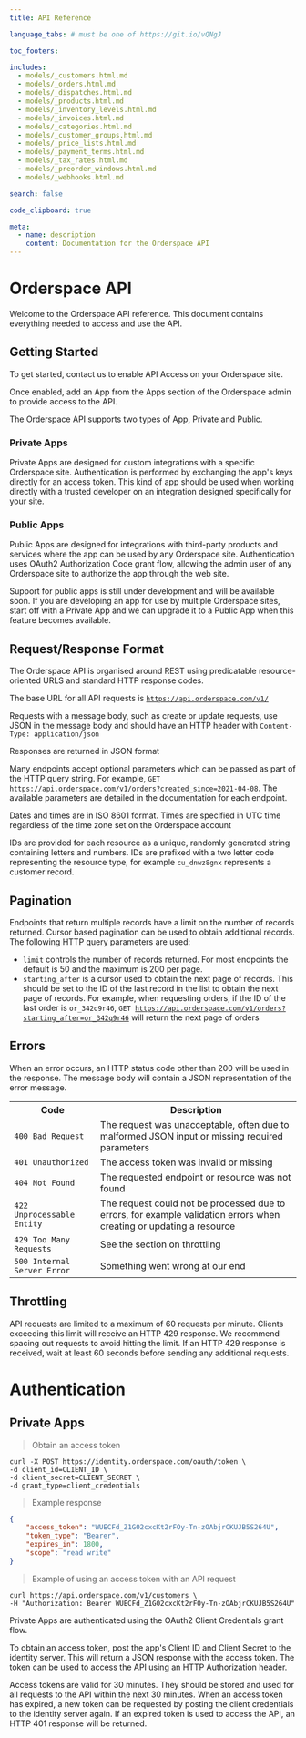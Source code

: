 ```yaml
---
title: API Reference

language_tabs: # must be one of https://git.io/vQNgJ

toc_footers:

includes:
  - models/_customers.html.md
  - models/_orders.html.md
  - models/_dispatches.html.md
  - models/_products.html.md
  - models/_inventory_levels.html.md
  - models/_invoices.html.md
  - models/_categories.html.md
  - models/_customer_groups.html.md
  - models/_price_lists.html.md
  - models/_payment_terms.html.md
  - models/_tax_rates.html.md
  - models/_preorder_windows.html.md
  - models/_webhooks.html.md

search: false

code_clipboard: true

meta:
  - name: description
    content: Documentation for the Orderspace API
---
```


# Orderspace API

Welcome to the Orderspace API reference. This document contains everything needed to access and use the API.

## Getting Started

To get started, contact us to enable API Access on your Orderspace site.

Once enabled, add an App from the Apps section of the Orderspace admin to provide access to the API.

The Orderspace API supports two types of App, Private and Public.

### Private Apps

Private Apps are designed for custom integrations with a specific Orderspace site. Authentication is performed by exchanging the app's keys directly for an access token. This kind of app should be used when working directly with a trusted developer on an integration designed specifically for your site.

### Public Apps

Public Apps are designed for integrations with third-party products and services where the app can be used by any Orderspace site. Authentication uses OAuth2 Authorization Code grant flow, allowing the admin user of any Orderspace site to authorize the app through the web site.

Support for public apps is still under development and will be available soon. If you are developing an app for use by multiple Orderspace sites, start off with a Private App and we can upgrade it to a Public App when this feature becomes available.

## Request/Response Format

The Orderspace API is organised around REST using predicatable resource-oriented URLS and standard HTTP response codes.

The base URL for all API requests is <code>https://api.orderspace.com/v1/</code>

Requests with a message body, such as create or update requests, use JSON in the message body and should have an HTTP header with <code>Content-Type: application/json</code>

Responses are returned in JSON format

Many endpoints accept optional parameters which can be passed as part of the HTTP query string. For example, <code>GET https://api.orderspace.com/v1/orders?created_since=2021-04-08</code>. The available parameters are detailed in the documentation for each endpoint.

Dates and times are in ISO 8601 format. Times are specified in UTC time regardless of the time zone set on the Orderspace account

IDs are provided for each resource as a unique, randomly generated string containing letters and numbers. IDs are prefixed with a two letter code representing the resource type, for example <code>cu_dnwz8gnx</code> represents a customer record.

## Pagination

Endpoints that return multiple records have a limit on the number of records returned. Cursor based pagination can be used to obtain additional records. The following HTTP query parameters are used:

- <code>limit</code> controls the number of records returned. For most endpoints the default is 50 and the maximum is 200 per page.
- <code>starting_after</code> is a cursor used to obtain the next page of records. This should be set to the ID of the last record in the list to obtain the next page of records. For example, when requesting orders, if the ID of the last order is <code>or_342q9r46</code>, <code>GET https://api.orderspace.com/v1/orders?starting_after=or_342q9r46</code> will return the next page of orders

## Errors

When an error occurs, an HTTP status code other than 200 will be used in the response. The message body will contain a JSON representation of the error message.

<table>
	<tr><th>Code</th><th>Description</th></tr>
	<tr><td><code>400 Bad Request</code></td><td>The request was unacceptable, often due to malformed JSON input or missing required parameters</td></tr>
	<tr><td><code>401 Unauthorized</code></td><td>The access token was invalid or missing</td></tr>
	<tr><td><code>404 Not Found</code></td><td>The requested endpoint or resource was not found</td></tr>
	<tr><td><code>422 Unprocessable Entity</code></td><td>The request could not be processed due to errors, for example validation errors when creating or updating a resource</td></tr>
	<tr><td><code>429 Too Many Requests</code></td><td>See the section on throttling</td></tr>
	<tr><td><code>500 Internal Server Error</code></td><td>Something went wrong at our end</td></tr>
</table>

## Throttling

API requests are limited to a maximum of 60 requests per minute. Clients exceeding this limit will receive an HTTP 429 response. We recommend spacing out requests to avoid hitting the limit. If an HTTP 429 response is received, wait at least 60 seconds before sending any additional requests.


# Authentication

## Private Apps

> Obtain an access token

```shell
curl -X POST https://identity.orderspace.com/oauth/token \
-d client_id=CLIENT_ID \
-d client_secret=CLIENT_SECRET \
-d grant_type=client_credentials
```

> Example response

```json
{
	"access_token": "WUECFd_Z1G02cxcKt2rFOy-Tn-zOAbjrCKUJB5S264U",
	"token_type": "Bearer",
	"expires_in": 1800,
	"scope": "read write"
}
```

> Example of using an access token with an API request

```shell
curl https://api.orderspace.com/v1/customers \
-H "Authorization: Bearer WUECFd_Z1G02cxcKt2rFOy-Tn-zOAbjrCKUJB5S264U"
```

Private Apps are authenticated using the OAuth2 Client Credentials grant flow.

To obtain an access token, post the app's Client ID and Client Secret to the identity server. This will return a JSON response with the access token. The token can be used to access the API using an HTTP Authorization header.

Access tokens are valid for 30 minutes. They should be stored and used for all requests to the API within the next 30 minutes. When an access token has expired, a new token can be requested by posting the client credentials to the identity server again. If an expired token is used to access the API, an HTTP 401 response will be returned.

